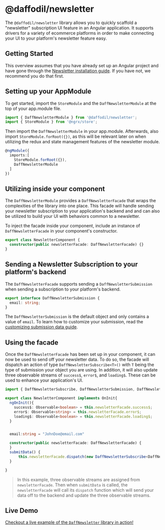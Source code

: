 # @daffodil/newsletter

The `@daffodil/newsletter` library allows you to quickly scaffold a "newsletter" subscription UI feature in an Angular application. It supports drivers for a variety of ecommerce platforms in order to make connecting your UI to your platform's newsletter feature easy. <!-- talk about supported platforms -->

## Getting Started

This overview assumes that you have already set up an Angular project and have gone through the [Newsletter installation guide](/libs/newsletter/guides/installation.md). If you have not, we recommend you do that first.

## Setting up your AppModule

To get started, import the `StoreModule` and the `DaffNewsletterModule` at the top of your app.module file.

```typescript
import { DaffNewsletterModule } from '@daffodil/newsletter';
import { StoreModule } from '@ngrx/store';
```

Then import the `DaffNewsletterModule` in your app.module. Afterwards, also import `StoreModule.forRoot({})`, as this will be relevant later on when utilizing the redux and state management features of the newsletter module.

```typescript
@ngModule({
  imports:[
    StoreModule.forRoot({}),
    DaffNewsletterModule
  ]
})
```

## Utilizing inside your component

The `DaffNewsletterModule` provides a `DaffNewsletterFacade` that wraps the complexities of the library into one place. This facade will handle sending your newsletter subscription to your application's backend and and can also be utilized to build your UI with behaviors common to a newsletter.

To inject the facade inside your component, include an instance of `DaffNewsletterFacade` in your component's constructor.

```typescript
export class NewsletterComponent {
  constructor(public newsletterFacade: DaffNewsletterFacade) {}
}
```

## Sending a Newsletter Subscription to your platform's backend

The `DaffNewsletterFacade` supports sending a `DaffNewsletterSubmission` when sending a subscription to your platform's backend.

```typescript
export interface DaffNewsletterSubmission {
  email: string;
}
```

The `DaffNewsletterSubmission` is the default object and only contains a value of `email`. To learn how to customize your submission, read the [customizing submission data guide](/libs/newsletter/guides/advanced/customizing-submission-data.md).

## Using the facade

Once the `DaffNewsletterFacade` has been set up in your component, it can now be used to send off your newsletter data. To do so, the facade will dispatch an action of type `DaffNewsletterSubscribe<T>()` with `T` being the type of submission your object you are using. In addition, it will also update three observable streams of `success$`, `error$`, and `loading$`. These can be used to enhance your application's UI.

```typescript
import { DaffNewsletterSubscribe, DaffNewsletterSubmission, DaffNewsletterFacade } from '@daffodil/newsletter';

export class NewsletterComponent implements OnInit{
  ngOnInit(){
    success$: Observable<boolean> = this.newsletterFacade.success$;
    error$: Observable<string> = this.newsletterFacade.error$;
    loading$: Observable<boolean> = this.newsletterFacade.loading$;
  }


  email:string = "JohnDoe@email.com"

  constructor(public newsletterFacade: DaffNewsletterFacade) {
  }
  submitData() {
      this.newsletterFacade.dispatch(new DaffNewsletterSubscribe<DaffNewsletterSubmission>(this.email));
  }

}
```

> In this example, three observable streams are assigned from `newsletterFacade`. Then when `submitData` is called, the `newsletterFacade` will call its `dispatch` function which will send your data off to the backend and update the three observable streams.

## Live Demo

[Checkout a live example of the `DaffNewsletter` library in action!](https://stackblitz.com/edit/daff-newsletter-example)
